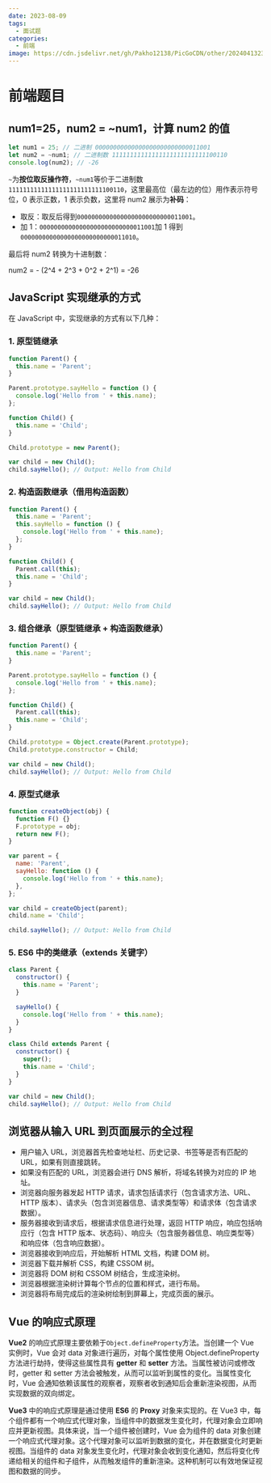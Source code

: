 ```yaml
---
date: 2023-08-09
tags:
  - 面试题
categories:
  - 前端
image: https://cdn.jsdelivr.net/gh/Pakho12138/PicGoCDN/other/202404132308306.png
---
```


# 前端题目

## **num1=25，num2 = ~num1，计算 num2 的值**

```js
let num1 = 25; // 二进制 00000000000000000000000000011001
let num2 = ~num1; // 二进制数 11111111111111111111111111100110
console.log(num2); // -26
```

`~`为**按位取反操作符**，`~num1`等价于二进制数`11111111111111111111111111100110`，这里最高位（最左边的位）用作表示符号位，0 表示正数，1 表示负数，这里将 num2 展示为**补码**：

- 取反：取反后得到`00000000000000000000000000011001`。
- 加 1：`00000000000000000000000000011001`加 1 得到`00000000000000000000000000011010`。

最后将 num2 转换为十进制数：

num2 = - (2^4 + 2^3 + 0^2 + 2^1) = -26

## **JavaScript 实现继承的方式**

在 JavaScript 中，实现继承的方式有以下几种：

### **1. 原型链继承**

```javascript
function Parent() {
  this.name = 'Parent';
}

Parent.prototype.sayHello = function () {
  console.log('Hello from ' + this.name);
};

function Child() {
  this.name = 'Child';
}

Child.prototype = new Parent();

var child = new Child();
child.sayHello(); // Output: Hello from Child
```

### **2. 构造函数继承（借用构造函数）**

```javascript
function Parent() {
  this.name = 'Parent';
  this.sayHello = function () {
    console.log('Hello from ' + this.name);
  };
}

function Child() {
  Parent.call(this);
  this.name = 'Child';
}

var child = new Child();
child.sayHello(); // Output: Hello from Child
```

### **3. 组合继承（原型链继承 + 构造函数继承）**

```javascript
function Parent() {
  this.name = 'Parent';
}

Parent.prototype.sayHello = function () {
  console.log('Hello from ' + this.name);
};

function Child() {
  Parent.call(this);
  this.name = 'Child';
}

Child.prototype = Object.create(Parent.prototype);
Child.prototype.constructor = Child;

var child = new Child();
child.sayHello(); // Output: Hello from Child
```

### **4. 原型式继承**

```javascript
function createObject(obj) {
  function F() {}
  F.prototype = obj;
  return new F();
}

var parent = {
  name: 'Parent',
  sayHello: function () {
    console.log('Hello from ' + this.name);
  },
};

var child = createObject(parent);
child.name = 'Child';

child.sayHello(); // Output: Hello from Child
```

### **5. ES6 中的类继承（extends 关键字）**

```javascript
class Parent {
  constructor() {
    this.name = 'Parent';
  }

  sayHello() {
    console.log('Hello from ' + this.name);
  }
}

class Child extends Parent {
  constructor() {
    super();
    this.name = 'Child';
  }
}

var child = new Child();
child.sayHello(); // Output: Hello from Child
```

## **浏览器从输入 URL 到页面展示的全过程**

- 用户输入 URL，浏览器首先检查地址栏、历史记录、书签等是否有匹配的 URL，如果有则直接跳转。
- 如果没有匹配的 URL，浏览器会进行 DNS 解析，将域名转换为对应的 IP 地址。
- 浏览器向服务器发起 HTTP 请求，请求包括请求行（包含请求方法、URL、HTTP 版本）、请求头（包含浏览器信息、请求类型等）和请求体（包含请求数据）。
- 服务器接收到请求后，根据请求信息进行处理，返回 HTTP 响应，响应包括响应行（包含 HTTP 版本、状态码）、响应头（包含服务器信息、响应类型等）和响应体（包含响应数据）。
- 浏览器接收到响应后，开始解析 HTML 文档，构建 DOM 树。
- 浏览器下载并解析 CSS，构建 CSSOM 树。
- 浏览器将 DOM 树和 CSSOM 树结合，生成渲染树。
- 浏览器根据渲染树计算每个节点的位置和样式，进行布局。
- 浏览器将布局完成后的渲染树绘制到屏幕上，完成页面的展示。

## **Vue 的响应式原理**

**Vue2** 的响应式原理主要依赖于`Object.defineProperty`方法。当创建一个 Vue 实例时，Vue 会对 data 对象进行遍历，对每个属性使用 Object.defineProperty 方法进行劫持，使得这些属性具有 **getter** 和 **setter** 方法。当属性被访问或修改时，getter 和 setter 方法会被触发，从而可以监听到属性的变化。当属性变化时，Vue 会通知依赖该属性的观察者，观察者收到通知后会重新渲染视图，从而实现数据的双向绑定。

**Vue3** 中的响应式原理是通过使用 **ES6** 的 **Proxy** 对象来实现的。在 Vue3 中，每个组件都有一个响应式代理对象，当组件中的数据发生变化时，代理对象会立即响应并更新视图。具体来说，当一个组件被创建时，Vue 会为组件的 data 对象创建一个响应式代理对象。这个代理对象可以监听到数据的变化，并在数据变化时更新视图。当组件的 data 对象发生变化时，代理对象会收到变化通知，然后将变化传递给相关的组件和子组件，从而触发组件的重新渲染。这种机制可以有效地保证视图和数据的同步。
